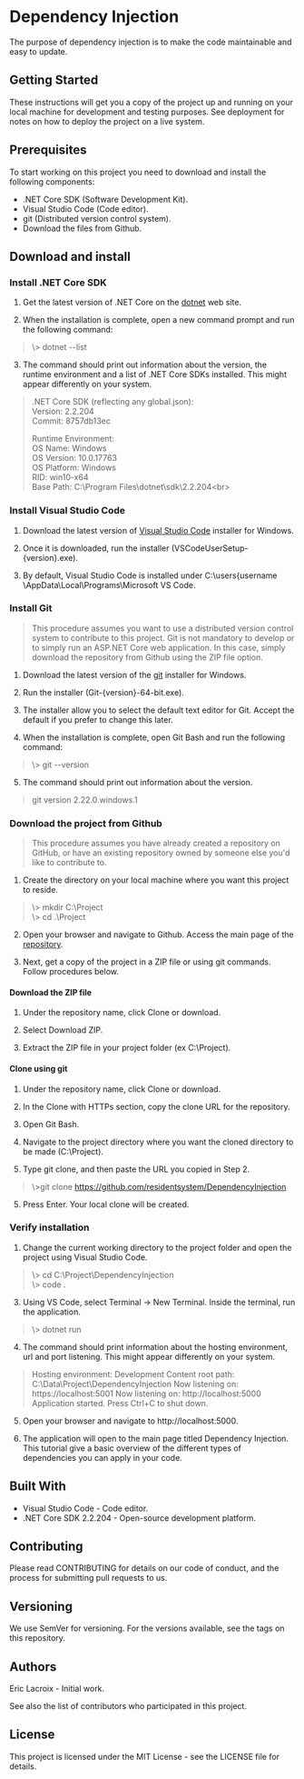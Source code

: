 # Dependency Injection
The purpose of dependency injection is to make the code maintainable and easy to update.

## Getting Started
These instructions will get you a copy of the project up and running on your local machine for development and testing purposes. See deployment for notes on how to deploy the project on a live system.

## Prerequisites
To start working on this project you need to download and install the following components:

* .NET Core SDK (Software Development Kit).
* Visual Studio Code (Code editor).
* git (Distributed version control system).
* Download the files from Github.

## Download and install

### Install .NET Core SDK
1. Get the latest version of .NET Core on the <a href="https://dotnet.microsoft.com/download">dotnet</a> web site.

2. When the installation is complete, open a new command prompt and run the following command:

> \\> dotnet --list

3. The command should print out information about the version, the runtime environment and a list of .NET Core SDKs installed. This might appear differently on your system.

> .NET Core SDK (reflecting any global.json):<br>
> Version:   2.2.204<br>
> Commit:    8757db13ec<br>
>
> Runtime Environment:<br>
> OS Name:     Windows<br>
> OS Version:  10.0.17763<br>
> OS Platform: Windows<br>
> RID:         win10-x64<br>
> Base Path:   C:\Program Files\dotnet\sdk\2.2.204\<br>

### Install Visual Studio Code
1. Download the latest version of <a href="https://go.microsoft.com/fwlink/?LinkID=534107">Visual Studio Code</a> installer for Windows.

2. Once it is downloaded, run the installer (VSCodeUserSetup-{version}.exe).

3. By default, Visual Studio Code is installed under C:\users\{username \AppData\Local\Programs\Microsoft VS Code.

### Install Git
> This procedure assumes you want to use a distributed version control system to contribute to this project. Git is not mandatory to develop or to simply run an ASP.NET Core web application. In this case, simply download the repository from Github using the ZIP file option.   

1. Download the latest version of the <a href="https://git-scm.com/download/win">git</a> installer for Windows.

2. Run the installer (Git-{version}-64-bit.exe).

3. The installer allow you to select the default text editor for Git. Accept the default if you prefer to change this later. 

4. When the installation is complete, open Git Bash and run the following command:

> \\> git --version

5. The command should print out information about the version.

> git version 2.22.0.windows.1

### Download the project from Github
> This procedure assumes you have already created a repository on GitHub, or have an existing repository owned by someone else you'd like to contribute to.

1. Create the directory on your local machine where you want this project to reside.

> \\> mkdir C:\Project<br>
> \\> cd .\Project 

2. Open your browser and navigate to Github. Access the main page of the <a href="https://github.com/residentsystem/DependencyInjection">repository</a>.

3. Next, get a copy of the project in a ZIP file or using git commands. Follow procedures below. 

#### Download the ZIP file 
1. Under the repository name, click Clone or download.

2. Select Download ZIP.

3. Extract the ZIP file in your project folder (ex C:\Project).

#### Clone using git
1. Under the repository name, click Clone or download.

2. In the Clone with HTTPs section, copy the clone URL for the repository.

3. Open Git Bash.

4. Navigate to the project directory where you want the cloned directory to be made (C:\Project).

5. Type git clone, and then paste the URL you copied in Step 2.

> \\>git clone https://github.com/residentsystem/DependencyInjection

5. Press Enter. Your local clone will be created.

### Verify installation
1. Change the current working directory to the project folder and open the project using Visual Studio Code.

> \\> cd C:\Project\DependencyInjection<br>
> \\> code .

3. Using VS Code, select Terminal -> New Terminal. Inside the terminal, run the application.

> \\> dotnet run

4. The command should print information about the hosting environment, url and port listening. This might appear differently on your system.

> Hosting environment: Development
> Content root path: C:\Data\Project\DependencyInjection
> Now listening on: https://localhost:5001
> Now listening on: http://localhost:5000
> Application started. Press Ctrl+C to shut down.

5. Open your browser and navigate to http://localhost:5000.

6. The application will open to the main page titled Dependency Injection. This tutorial give a basic overview of the different types of dependencies you can apply in your code.

## Built With
* Visual Studio Code - Code editor.
* .NET Core SDK 2.2.204 - Open-source development platform.

## Contributing
Please read CONTRIBUTING for details on our code of conduct, and the process for submitting pull requests to us.

## Versioning
We use SemVer for versioning. For the versions available, see the tags on this repository.

## Authors
Eric Lacroix - Initial work.

See also the list of contributors who participated in this project.

## License
This project is licensed under the MIT License - see the LICENSE file for details.